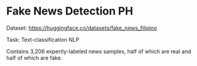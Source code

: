 # Fake News Detection PH
Dataset: https://huggingface.co/datasets/fake_news_filipino

Task: Text-classification NLP

Contains 3,206 expertly-labeled news samples, half of which are real and half of which are fake.
